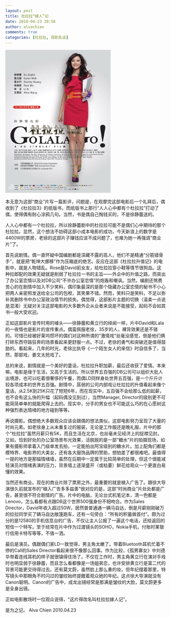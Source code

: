 ```yaml
---
layout: post
title: 杜拉拉“嫁人”记
date: 2010-04-23 20:58
author: alvachien
comments: true
categories: [杜拉拉, 观影乱谈]
---
```

![015](/assets/uploads/2010/10/015.jpg)

本无意为这部“商业”片写一篇影评，问题是，在观摩完这部电影后一个礼拜后，偶收到了《杜拉拉3》的纸版书，而纸版书上那行“人人心中都有个杜拉拉”打动了偶，使得偶有耐心涂鸦几句。当然，书是偶自己掏钱买的，不是徐静蕾送的。

人人心中都有一个杜拉拉，所以徐静蕾剧中的杜拉拉可能不是偶们心中期待的那个杜拉拉。显然，这个想法不妨碍这部小成本电影的成功，今天新浪上的数字是4400W的票房，老徐的这部片子赚钱应该不成问题了，也难为她一再强调“商业片”了。

首先说剧情。偶一直怀疑中国编剧都是深藏不露的高人，他们不是精通“分筋错骨手”，就是把“乾坤大挪移”作为压箱底的绝艺。反应在这部《杜拉拉升值记》的电影中，就是人物错乱。Rose是David前女友，给杜拉拉穿小鞋等情节很狗血。这种拉郎配的效果无疑就是削弱了杜拉拉一书的主旨——外企中的升值之路，而突出了办公室恋情以及对DB公司“不许办公室恋情”的炮轰和嘲讽。当然，编剧还煞费苦心的在剧情中加入不少笑料，偶印象最深的是那个隐藏办公室恋情的秘书不小心把两人亲密照发送给全公司的包袱，其笑果不错。然而，笑料只是笑料，不足以弥补其删除书中办公室政治情节的损失。偶觉得，这部影片主题的切换（温柔一点说是混淆）无疑对关注这部电影的大多数外企从业者来说是不能接受，起码不会如其书一般大受欢迎。

正如这部影片宣传时用的噱头——徐静蕾和黄立行的绯闻一样，片中David和Lala的一夜情也是影片的宣传重点。偶蛮佩服老徐，35岁的人，裸背效果还是不错的。可惜已经被好莱坞惯坏的偶们对这种所谓的“激情戏”丝毫没感觉，倒是他们俩打碎东西夺路狂奔的场景看起来更舒服一点。不过，老徐的勇气和突破还是值得鼓励的。看起来，几年的时光，老徐比执导《一个陌生女人的来信》时自信多了，当然，那部戏，姜文太抢戏了。

总的来说，剧情就是一个美好的童话，杜拉拉升职加薪，最后还收获了爱情。本来嘛，电影是缘于生活，又高于生活的。所以世界五百强的DB公司可以组织大批人出境游，也可以吃着很奢侈的午餐，而偶LD同样身处世界五百强，是一个斤斤计较各项成本的世界五百强。剧情中，孱弱的公司内部戏让杜拉拉的升值看起来像个童话，从2.5K到25K只花了短短6年，而在现实中，五百强不会给那么低的起薪，也不会有这么快的升幅（起码偶没见到过），当然Manager, Director的级别更不可能简简单单的就能爬得上去的。现实中，分手的男女也不可能这么巧的在心愿树这种强烈表达情绪的地方碰到等等。

再说摄影。偶想绝大多数观众应该会跟偶的想法类似，这部电影努力呈现了大量的时尚元素。如老徐身上从未重复过的服装，无论是工作服还是晚礼服，片中的那个“杜拉拉”虽然月薪只有5K，而且生活在北京，也丝毫未见经济上的捉襟见肘。又如，恰到好处的办公室场景布光效果，活脱脱的是一部“糖水”片的拍摄现场，如果有摄影师拿着入门级单发去拍，一定能拍出阿宝级别的糖水片。加上配角们都是模特界、电影界的大美女，还有各大服饰品牌的赞助，想拍差了都很难吧。最值得一提的地方是那幅情绪墙，虽然在后期中一定属于比较简单的处理，但这个很能减轻演员对情绪表演的压力，背景墙上逐渐盛开（或枯萎）鲜花给观众一个更直白易懂的效果。

当然还有商业。现在的商业片除了票房之外，最重要的就是植入广告了。跟徐大导演很久前就宣布的“植入广告多多益善”很对应的是，这部“时尚商业”片处处都是广告，甚至很不符合剧情的广告。片中的电脑，无论台式机笔记本，清一色都是Lenovo，怎么看都有点跟DB这个世界500强身份不相吻合。作为Sales Director，David年收入超过50W，居然普普通通一辆马自达，倒是月薪刚刚破万的拉拉同学买了辆马自达敞篷跑车，还有一句旁白：“所有的积蓄做首付”。颇为过分的是12580的手机信息台的广告，不仅让主人公报了一遍这个电话，还给返回的短信一个特写。至于经常在片中作为过渡镜头的SOHO，Nokia手机，付账时某银行信用卡特写等等，不值一洒。

最后是演员。偶跟偶们家LD一致觉得，男主角太嫩了。带着Bluetooth耳机忙着不停的Call的Sales Director看起来很不像那么回事。作为比较，《孤男寡女》中刘德华带着连线耳机的样子就很镇得住场了。不仅在工作时，男主角黄立行在演对手戏时也明显弱于徐静蕾，而且怎么看都像是一场姐弟恋，也许安排黄立行是富二代的背景可能更交待得过去。还有莫文蔚，虽然脸上那么重的妆，但年纪摆着那里，特写镜头中那眼角不时闪过的皱纹始终提醒着观众她的年纪。这点徐大导演就没有Canon聪明。Canon的广告中，成龙出镜经常是那满是皱纹的大脸，莫文蔚更多是全身出镜。

正如电影散场时一位观众说得，“这片得改名叫杜拉拉嫁人记”。

是为之记。
Alva Chien
2010.04.23
